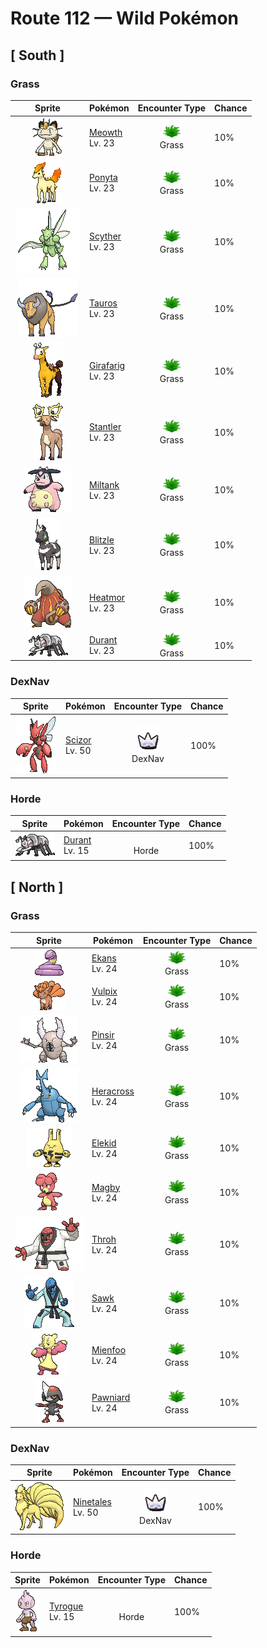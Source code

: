 # Route 112 — Wild Pokémon

## [ South ]

### Grass

| Sprite | Pokémon | Encounter Type | Chance |
|:------:|---------|:--------------:|--------|
| ![Meowth](../../assets/sprites/meowth/front.gif "Meowth: Meowth withdraws its sharp claws into its paws to slinkily sneak about without making any incriminating footsteps. For some reason, this Pokémon loves shiny coins that glitter with light.") | [Meowth](../../pokemon/meowth.md/)<br>Lv. 23 | ![Grass](../../assets/encounter_types/grass.png "Grass")<br>Grass | 10% |
| ![Ponyta](../../assets/sprites/ponyta/front.gif "Ponyta: Ponyta is very weak at birth. It can barely stand up. This Pokémon becomes stronger by stumbling and falling to keep up with its parent.") | [Ponyta](../../pokemon/ponyta.md/)<br>Lv. 23 | ![Grass](../../assets/encounter_types/grass.png "Grass")<br>Grass | 10% |
| ![Scyther](../../assets/sprites/scyther/front.gif "Scyther: Scyther is blindingly fast. Its blazing speed enhances the effectiveness of the twin scythes on its forearms. This Pokémon’s scythes are so effective, they can slice through thick logs in one wicked stroke.") | [Scyther](../../pokemon/scyther.md/)<br>Lv. 23 | ![Grass](../../assets/encounter_types/grass.png "Grass")<br>Grass | 10% |
| ![Tauros](../../assets/sprites/tauros/front.gif "Tauros: This Pokémon is not satisfied unless it is rampaging at all times. If there is no opponent for Tauros to battle, it will charge at thick trees and knock them down to calm itself.") | [Tauros](../../pokemon/tauros.md/)<br>Lv. 23 | ![Grass](../../assets/encounter_types/grass.png "Grass")<br>Grass | 10% |
| ![Girafarig](../../assets/sprites/girafarig/front.gif "Girafarig: Girafarig’s rear head contains a tiny brain that is too small for thinking. However, the rear head doesn’t need to sleep, so it can keep watch over its surroundings 24 hours a day.") | [Girafarig](../../pokemon/girafarig.md/)<br>Lv. 23 | ![Grass](../../assets/encounter_types/grass.png "Grass")<br>Grass | 10% |
| ![Stantler](../../assets/sprites/stantler/front.gif "Stantler: Stantler’s magnificent antlers were traded at high prices as works of art. As a result, this Pokémon was hunted close to extinction by those who were after the priceless antlers.") | [Stantler](../../pokemon/stantler.md/)<br>Lv. 23 | ![Grass](../../assets/encounter_types/grass.png "Grass")<br>Grass | 10% |
| ![Miltank](../../assets/sprites/miltank/front.gif "Miltank: Miltank gives over five gallons of milk on a daily basis. Its sweet milk is enjoyed by children and grown-ups alike. People who can’t drink milk turn it into yogurt and eat it instead.") | [Miltank](../../pokemon/miltank.md/)<br>Lv. 23 | ![Grass](../../assets/encounter_types/grass.png "Grass")<br>Grass | 10% |
| ![Blitzle](../../assets/sprites/blitzle/front.gif "Blitzle: Its mane shines when it discharges electricity. They use the frequency and rhythm of these flashes to communicate.") | [Blitzle](../../pokemon/blitzle.md/)<br>Lv. 23 | ![Grass](../../assets/encounter_types/grass.png "Grass")<br>Grass | 10% |
| ![Heatmor](../../assets/sprites/heatmor/front.gif "Heatmor: It draws in air through its tail, transforms it into fire, and uses it like a tongue. It melts Durant and eats them.") | [Heatmor](../../pokemon/heatmor.md/)<br>Lv. 23 | ![Grass](../../assets/encounter_types/grass.png "Grass")<br>Grass | 10% |
| ![Durant](../../assets/sprites/durant/front.gif "Durant: They attack in groups, covering themselves in steel armor to protect themselves from Heatmor.") | [Durant](../../pokemon/durant.md/)<br>Lv. 23 | ![Grass](../../assets/encounter_types/grass.png "Grass")<br>Grass | 10% |

### DexNav

| Sprite | Pokémon | Encounter Type | Chance |
|:------:|---------|:--------------:|--------|
| ![Scizor](../../assets/sprites/scizor/front.gif "Scizor: Scizor has a body with the hardness of steel. It is not easily fazed by ordinary sorts of attacks. This Pokémon flaps its wings to regulate its body temperature.") | [Scizor](../../pokemon/scizor.md/)<br>Lv. 50 | ![DexNav](../../assets/encounter_types/dexnav.png "DexNav")<br>DexNav | 100% |

### Horde

| Sprite | Pokémon | Encounter Type | Chance |
|:------:|---------|:--------------:|--------|
| ![Durant](../../assets/sprites/durant/front.gif "Durant: They attack in groups, covering themselves in steel armor to protect themselves from Heatmor.") | [Durant](../../pokemon/durant.md/)<br>Lv. 15 | ![Horde](../../assets/encounter_types/horde.png "Horde")<br>Horde | 100% |

## [ North ]

### Grass

| Sprite | Pokémon | Encounter Type | Chance |
|:------:|---------|:--------------:|--------|
| ![Ekans](../../assets/sprites/ekans/front.gif "Ekans: Ekans curls itself up in a spiral while it rests. Assuming this position allows it to quickly respond to a threat from any direction with a glare from its upraised head.") | [Ekans](../../pokemon/ekans.md/)<br>Lv. 24 | ![Grass](../../assets/encounter_types/grass.png "Grass")<br>Grass | 10% |
| ![Vulpix](../../assets/sprites/vulpix/front.gif "Vulpix: Inside Vulpix’s body burns a flame that never goes out. During the daytime, when the temperatures rise, this Pokémon releases flames from its mouth to prevent its body from growing too hot.") | [Vulpix](../../pokemon/vulpix.md/)<br>Lv. 24 | ![Grass](../../assets/encounter_types/grass.png "Grass")<br>Grass | 10% |
| ![Pinsir](../../assets/sprites/pinsir/front.gif "Pinsir: Pinsir has a pair of massive horns. Protruding from the surface of these horns are thorns. These thorns are driven deeply into the foe’s body when the pincer closes, making it tough for the foe to escape.") | [Pinsir](../../pokemon/pinsir.md/)<br>Lv. 24 | ![Grass](../../assets/encounter_types/grass.png "Grass")<br>Grass | 10% |
| ![Heracross](../../assets/sprites/heracross/front.gif "Heracross: Heracross has sharp claws on its feet. These are planted firmly into the ground or the bark of a tree, giving the Pokémon a secure and solid footing to forcefully fling away foes with its proud horn.") | [Heracross](../../pokemon/heracross.md/)<br>Lv. 24 | ![Grass](../../assets/encounter_types/grass.png "Grass")<br>Grass | 10% |
| ![Elekid](../../assets/sprites/elekid/front.gif "Elekid: Elekid stores electricity in its body. If it touches metal and accidentally discharges all its built-up electricity, this Pokémon begins swinging its arms in circles to recharge itself.") | [Elekid](../../pokemon/elekid.md/)<br>Lv. 24 | ![Grass](../../assets/encounter_types/grass.png "Grass")<br>Grass | 10% |
| ![Magby](../../assets/sprites/magby/front.gif "Magby: Magby’s state of health is determined by observing the fire it breathes. If the Pokémon is spouting yellow flames from its mouth, it is in good health. When it is fatigued, black smoke will be mixed in with the flames.") | [Magby](../../pokemon/magby.md/)<br>Lv. 24 | ![Grass](../../assets/encounter_types/grass.png "Grass")<br>Grass | 10% |
| ![Throh](../../assets/sprites/throh/front.gif "Throh: When it encounters a foe bigger than itself, it wants to throw it. It changes belts as it gets stronger.") | [Throh](../../pokemon/throh.md/)<br>Lv. 24 | ![Grass](../../assets/encounter_types/grass.png "Grass")<br>Grass | 10% |
| ![Sawk](../../assets/sprites/sawk/front.gif "Sawk: Tying their belts gets them pumped and makes their punches more destructive. Disturbing their training angers them.") | [Sawk](../../pokemon/sawk.md/)<br>Lv. 24 | ![Grass](../../assets/encounter_types/grass.png "Grass")<br>Grass | 10% |
| ![Mienfoo](../../assets/sprites/mienfoo/front.gif "Mienfoo: In fights, they dominate with onslaughts of flowing, continuous attacks. With their sharp claws, they cut enemies.") | [Mienfoo](../../pokemon/mienfoo.md/)<br>Lv. 24 | ![Grass](../../assets/encounter_types/grass.png "Grass")<br>Grass | 10% |
| ![Pawniard](../../assets/sprites/pawniard/front.gif "Pawniard: Ignoring their injuries, groups attack by sinking the blades that cover their bodies into their prey.") | [Pawniard](../../pokemon/pawniard.md/)<br>Lv. 24 | ![Grass](../../assets/encounter_types/grass.png "Grass")<br>Grass | 10% |

### DexNav

| Sprite | Pokémon | Encounter Type | Chance |
|:------:|---------|:--------------:|--------|
| ![Ninetales](../../assets/sprites/ninetales/front.gif "Ninetales: Legend has it that Ninetales came into being when nine wizards possessing sacred powers merged into one. This Pokémon is highly intelligent—it can understand human speech.") | [Ninetales](../../pokemon/ninetales.md/)<br>Lv. 50 | ![DexNav](../../assets/encounter_types/dexnav.png "DexNav")<br>DexNav | 100% |

### Horde

| Sprite | Pokémon | Encounter Type | Chance |
|:------:|---------|:--------------:|--------|
| ![Tyrogue](../../assets/sprites/tyrogue/front.gif "Tyrogue: Tyrogue becomes stressed out if it does not get to train every day. When raising this Pokémon, the Trainer must establish and uphold various training methods.") | [Tyrogue](../../pokemon/tyrogue.md/)<br>Lv. 15 | ![Horde](../../assets/encounter_types/horde.png "Horde")<br>Horde | 100% |


